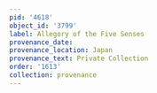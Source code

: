 ```yaml
---
pid: '4618'
object_id: '3799'
label: Allegory of the Five Senses
provenance_date:
provenance_location: Japan
provenance_text: Private Collection
order: '1613'
collection: provenance
---
```


